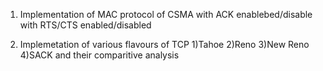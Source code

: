 1) Implementation of MAC protocol of CSMA with ACK enablebed/disable with RTS/CTS enabled/disabled

2) Implemetation of various flavours of TCP 1)Tahoe 2)Reno 3)New Reno 4)SACK  and their comparitive analysis
